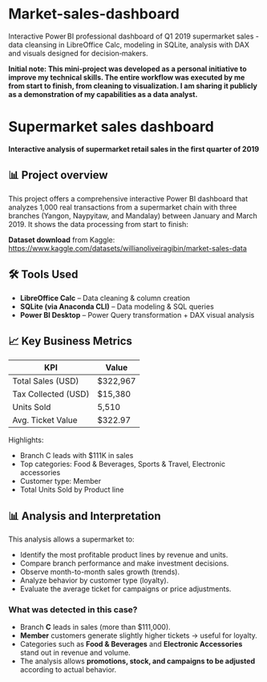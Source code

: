 # Market-sales-dashboard
Interactive Power BI professional dashboard of Q1 2019 supermarket sales - data cleansing in LibreOffice Calc, modeling in SQLite, analysis with DAX and visuals designed for decision‑makers.

**Initial note: This mini-project was developed as a personal initiative to improve my technical skills. The entire workflow was executed by me from start to finish, from cleaning to visualization. I am sharing it publicly as a demonstration of my capabilities as a data analyst.**

# Supermarket sales dashboard

**Interactive analysis of supermarket retail sales in the first quarter of 2019**  

## 📊 Project overview

This project offers a comprehensive interactive Power BI dashboard that analyzes 1,000 real transactions from a supermarket chain with three branches (Yangon, Naypyitaw, and Mandalay) between January and March 2019. It shows the data processing from start to finish:

 **Dataset download** from Kaggle:  
   https://www.kaggle.com/datasets/willianoliveiragibin/market-sales-data

## 🛠 Tools Used

- **LibreOffice Calc** – Data cleaning & column creation
- **SQLite (via Anaconda CLI)** – Data modeling & SQL queries
- **Power BI Desktop** – Power Query transformation + DAX visual analysis

## 📈 Key Business Metrics

| KPI                     | Value      |
|-------------------------|------------|
| Total Sales (USD)       | $322,967   |
| Tax Collected (USD)     | $15,380    |
| Units Sold              | 5,510      |
| Avg. Ticket Value       | $322.97    |

Highlights:
- Branch C leads with $111K in sales
- Top categories: Food & Beverages, Sports & Travel, Electronic accessories
- Customer type: Member
- Total Units Sold by Product line

## 📊 Analysis and Interpretation

This analysis allows a supermarket to:

- Identify the most profitable product lines by revenue and units.
- Compare branch performance and make investment decisions.
- Observe month-to-month sales growth (trends).
- Analyze behavior by customer type (loyalty).
- Evaluate the average ticket for campaigns or price adjustments.

### What was detected in this case?

- Branch **C** leads in sales (more than $111,000).
- **Member** customers generate slightly higher tickets → useful for loyalty.
- Categories such as **Food & Beverages** and **Electronic Accessories** stand out in revenue and volume.
- The analysis allows **promotions, stock, and campaigns to be adjusted** according to actual behavior.
